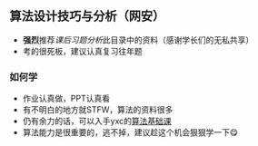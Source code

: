 ## 算法设计技巧与分析（网安）
+  **强烈**推荐*课后习题分析*此目录中的资料（感谢学长们的无私共享）
+ 考的很死板，建议认真复习往年题

### 如何学
+ 作业认真做，PPT认真看
+ 有不明白的地方就STFW，算法的资料很多
+ 仍有余力的话，可以入手yxc的[算法基础课](https://www.acwing.com/activity/content/11/)
+ 算法能力是很重要的，逃不掉，建议趁这个机会狠狠学一下😋
